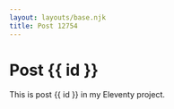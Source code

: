 ```yaml
---
layout: layouts/base.njk
title: Post 12754
---
```


# Post {{ id }}

This is post {{ id }} in my Eleventy project.
